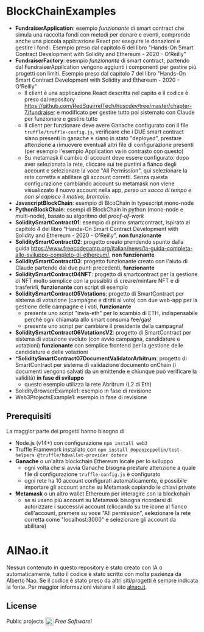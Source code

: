# BlockChainExamples

- **FundraiserApplication**: esempio *funzionante* di smart contract che simula una raccolta fondi con metodi per donare e eventi, comprende anche una piccola applicazione React per eseguire le donazioni e gestire i fondi. Esempio preso dal capitolo 6 del libro "Hands-On Smart Contract Development with Solidity and Ethereum - 2020 - O'Reilly"
- **FundraiserFactory**: esempio *funzionante* di smart contract, partendo dal FundraiserApplication vengono aggiunti i componenti per gestire più progetti con limiti. Esempio preso dal capitolo 7 del libro "Hands-On Smart Contract Development with Solidity and Ethereum - 2020 - O'Reilly"
    - Il client è una applicazione React descritta nel capito e il codice è preso dal repository https://github.com/RedSquirrelTech/hoscdev/tree/master/chapter-7/fundraiser e modificato per gestire tutto poi sistemato con Claude per funzionare e gestire tutto
    - Il client per funzionare deve avere Ganache configurato con il file `truffle/truffle-config.js`, verificare che i DUE smart contract siano presenti in ganache e siano in stato "deployed", prestare attenzione a rimuovere eventuali altri file di configurazione presenti (per esempio l'esempio Application va in contrasto con questo)
    - Su metamask il cambio di account deve essere configurato: dopo aver selezionato la rete, cliccare sui tre puntini a fianco degli account e selezionare la voce "All Permission", qui selezionare la rete corretta e abilitare gli account corretti. Senza questa configurazione cambiando account su metamask non viene visualizzato il nuovo account nella app, *perso un sacco di tempo e non si capisce il motivo, brontolio*. 
- **JavascriptBlockChain**: esempio di BlcoChain in typescript mono-node
- **PythonBlockChain**: esempi di BlockChain in python (mono-node e multi-node), basato su algoritmo del *proof-of-work*
- **SoliditySmartContract01**: esempio di primo smartcontract, ispirato al capitolo 4 del libro "Hands-On Smart Contract Development with Solidity and Ethereum - 2020 - O'Reilly", **non funzionante**
- **SoliditySmartContract02**: progetto creato prendendo spunto dalla guida https://www.freecodecamp.org/italian/news/la-guida-completa-allo-sviluppo-completo-di-ethereum/, **non funzionante**
- **SoliditySmartContract03**: progetto funzionante creato con l'aiuto di Claude partendo dai due punti precedenti, **funzionante**
- **SoliditySmartContract04NFT**: progetto di smartcontract per la gestione di NFT molto semplice con la possibliti di creare/mintare NFT e di trasferirli, **funzionante** con script di esempio
- **SoliditySmartContract05Votations**: progetto di SmartContract per sistema di votazione (campagne e diritti al voto) con due web-app per la gestione delle campagne e i voti, **funzionante**
    - presente uno script "invia-eth" per lo scambio di ETH, indispensabile perchè ogni chiamata allo smart consuma fee/gas!
    - presente uno script per cambiare il presidente della campagna!
- **SoliditySmartContract06VotationsV2**: progetto di SmartContract per sistema di votazione evoluto (con avvio campagna, candidature e votazioni) **funzionante** con semplice frontend per la gestione delle candidature e delle votazioni
- ***SoliditySmartContract07DocumentValidatorArbitrum**: progetto di SmartContract per sistema di validazione documento onChain (i documenti vengono salvati da un emittende e chiunque può verificare la validità) **in fase di sviluppo**
    - questo esempio utilizza la rete Abritrum (L2 di Eth)
- SolidityBrowserExample1: esempio in fase di revisione
- Web3ProjectsExample1: esempio in fase di revisione


## Prerequisiti
La maggior parte dei progetti hanno bisogno di
- Node.js (v14+) con configurazione `npm install web3`
- Truffle Framework installato con `npm install @openzeppelin/test-helpers @truffle/hdwallet-provider dotenv`
- **Ganache** o un'altra blockchain Ethereum locale per lo sviluppo
    - ogni volta che si avvia Ganache bisogna prestare attenzione a quale file di configurazione `truffle-config.js` è configurato
    - ogni rete ha 10 account configurati automaticamente, è possibile importare gli account anche su Metamask copiando le chiavi private
- **Metamask** o un altro wallet Ethereum per interagire con la blockchain
    - se si usano più account su Metamask bisogna ricordarsi di autorizzare i successivi account (cliccando su tre icone al fianco dell'account, premere su voce "All permission", selezionare la rete corretta come "localhost:3000" e selezionare gli account da abilitare)



# AlNao.it
Nessun contenuto in questo repository è stato creato con IA o automaticamente, tutto il codice è stato scritto con molta pazienza da Alberto Nao. Se il codice è stato preso da altri siti/progetti è sempre indicata la fonte. Per maggior informazioni visitare il sito [alnao.it](https://www.alnao.it/).

## License
Public projects 
<a href="https://it.wikipedia.org/wiki/GNU_General_Public_License"  valign="middle"><img src="https://img.shields.io/badge/License-GNU-blue" style="height:22px;"  valign="middle"></a> 
*Free Software!*
